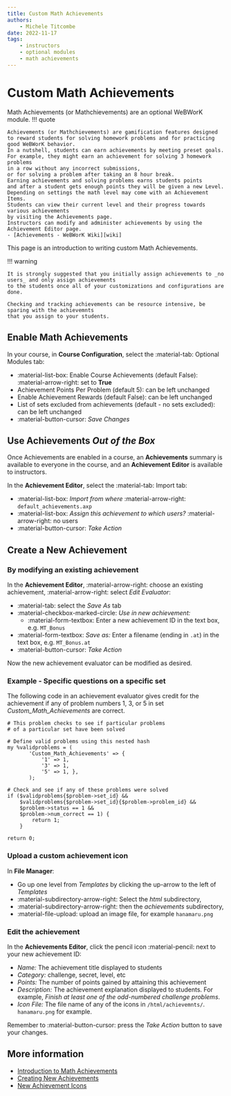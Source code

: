 ```yaml
---
title: Custom Math Achievements
authors:
    - Michele Titcombe
date: 2022-11-17
tags:
    - instructors
    - optional modules
    - math achievements
---
```


# Custom Math Achievements

Math Achievements (or Mathchievements) are an optional WeBWorK module.
!!! quote

    Achievements (or Mathchievements) are gamification features designed
    to reward students for solving homework problems and for practicing good WeBWorK behavior.
    In a nutshell, students can earn achievements by meeting preset goals.
    For example, they might earn an achievement for solving 3 homework problems
    in a row without any incorrect submissions,
    or for solving a problem after taking an 8 hour break.
    Earning achievements and solving problems earns students points
    and after a student gets enough points they will be given a new Level.
    Depending on settings the math level may come with an Achievement Items.
    Students can view their current level and their progress towards various achievements
    by visiting the Achievements page.
    Instructors can modify and administer achievements by using the Achievement Editor page.  
    - [Achievements - WeBWorK Wiki][wiki]

This page is an introduction to writing custom Math Achievements.

!!! warning

    It is strongly suggested that you initially assign achievements to _no users_ and only assign achievements
    to the students once all of your customizations and configurations are done.

    Checking and tracking achievements can be resource intensive, be sparing with the achievemnts
    that you assign to your students.

## Enable Math Achievements

In your course, in **Course Configuration**, select the :material-tab: Optional Modules tab:

* :material-list-box: Enable Course Achievements (default False): :material-arrow-right: set to **True**
* Achievement Points Per Problem (default 5): can be left unchanged
* Enable Achievement Rewards (default False): can be left unchanged
* List of sets excluded from achievements (default - no sets excluded): can be left unchanged
* :material-button-cursor: _Save Changes_

## Use Achievements _Out of the Box_

Once Achievements are enabled in a course,
an **Achievements** summary is available to everyone in the course,
and an **Achievement Editor** is available to instructors.

In the **Achievement Editor**, select the :material-tab: Import tab:

* :material-list-box: _Import from where_ :material-arrow-right: `default_achievements.axp`
* :material-list-box: _Assign this achievement to which users?_ :material-arrow-right: no users
* :material-button-cursor: _Take Action_

## Create a New Achievement

### By modifying an existing achievement

In the **Achievement Editor**, :material-arrow-right: choose an existing achievement,
:material-arrow-right: select _Edit Evaluator_:

* :material-tab: select the _Save As_ tab
* :material-checkbox-marked-circle: _Use in new achievement:_
    - :material-form-textbox: Enter a new achievement ID in the text box, e.g. `MT_Bonus`
* :material-form-textbox: _Save as:_ Enter a filename (ending in `.at`) in the text box, e.g. `MT_Bonus.at`
* :material-button-cursor: _Take Action_

Now the new achievement evaluator can be modified as desired.

### Example - Specific questions on a specific set

The following code in an achievement evaluator gives credit for the achievement
if any of problem numbers 1, 3, or 5 in set _Custom_Math_Achievements_ are correct.

``` pg
# This problem checks to see if particular problems
# of a particular set have been solved

# Define valid problems using this nested hash
my %validproblems = (
       'Custom_Math_Achievements' => { 
           '1' => 1, 
           '3' => 1, 
           '5' => 1, }, 
       );

# Check and see if any of these problems were solved
if ($validproblems{$problem->set_id} &&
    $validproblems{$problem->set_id}{$problem->problem_id} &&
    $problem->status == 1 &&
    $problem->num_correct == 1) {
        return 1;
    }

return 0;
```

### Upload a custom achievement icon

In **File Manager**:

* Go up one level from _Templates_ by clicking the up-arrow to the left of _Templates_
* :material-subdirectory-arrow-right: Select the _html_ subdirectory,
* :material-subdirectory-arrow-right: then the _achievements_ subdirectory,
* :material-file-upload: upload an image file, for example `hanamaru.png`

### Edit the achievement

In the **Achievements Editor**, click the pencil icon :material-pencil: next to your new achievement ID:

* _Name:_ The achievement title displayed to students
* _Category:_ challenge, secret, level, etc
* _Points:_ The number of points gained by attaining this achievement
* _Description:_ The achievement explanation displayed to students.  For example, _Finish at least one of the odd-numbered challenge problems_.
* _Icon File:_ The file name of any of the icons in `/html/achievemnts/`.  `hanamaru.png` for example.

Remember to :material-button-cursor: press the _Take Action_ button to save your changes.

## More information

* [Introduction to Math Achievements][wiki]
* [Creating New Achievements](https://webwork.maa.org/wiki/Achievement_Evaluator#Creating_New_Achievements)
* [New Achievement Icons](https://openwebwork.org/2022/01/25/new-level-badges-and-achievement-icons-for-webwork/)

[wiki]: (https://webwork.maa.org/wiki/Achievements)
